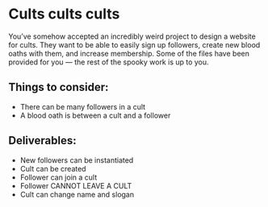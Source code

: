 # Cults cults cults

You’ve somehow accepted an incredibly weird project to design a website for cults. They want to be able to easily sign up followers, create new blood oaths with them, and increase membership. Some of the files have been provided for you — the rest of the spooky work is up to you.

## Things to consider:
- There can be many followers in a cult
- A blood oath is between a cult and a follower

## Deliverables:
* New followers can be instantiated
* Cult can be created
* Follower can join a cult
* Follower CANNOT LEAVE A CULT
* Cult can change name and slogan
